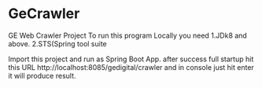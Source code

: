 # GeCrawler
GE Web Crawler Project
To run this program Locally you need
1.JDk8 and above.
2.STS(Spring tool suite

Import this project and run as Spring Boot App. after success full startup hit this URL http://localhost:8085/gedigital/crawler
and in console just hit enter it will produce result.


